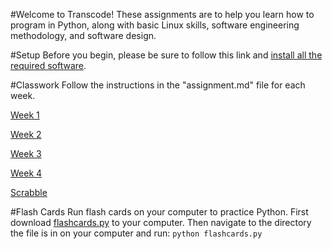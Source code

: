#Welcome to Transcode!
These assignments are to help you learn how to program in Python, along with basic Linux skills, 
software engineering methodology, and software design.

#Setup
Before you begin, please be sure to follow this link
 and [install all the required software](https://docs.google.com/document/d/15W7T-qfVfm07V0vsRKrWGK_Y-PRPXF_KQzxwwTn15Gs/).

#Classwork
Follow the instructions in the "assignment.md" file for each week.

[Week 1](https://github.com/TranscodeSF/classwork/tree/master/homework/week1)


[Week 2](https://github.com/TranscodeSF/classwork/tree/master/homework/week2)


[Week 3](https://github.com/TranscodeSF/classwork/tree/master/homework/week3)


[Week 4](https://github.com/TranscodeSF/classwork/tree/master/homework/week4)


[Scrabble](https://github.com/TranscodeSF/classwork/tree/master/homework/scrabble)

#Flash Cards
Run flash cards on your computer to practice Python.
First download [flashcards.py](https://github.com/TranscodeSF/classwork/blob/master/flashcards.py) to your computer. 
Then navigate to the directory the file is in on your computer and run:
`python flashcards.py`
